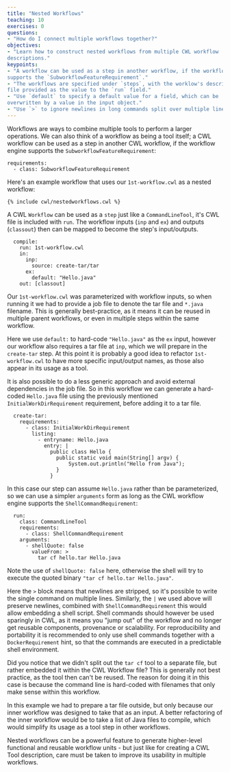 ```yaml
---
title: "Nested Workflows"
teaching: 10
exercises: 0
questions:
- "How do I connect multiple workflows together?"
objectives:
- "Learn how to construct nested workflows from multiple CWL workflow
descriptions."
keypoints:
- "A workflow can be used as a step in another workflow, if the workflow engine
supports the `SubworkflowFeatureRequirement`."
- "The workflows are specified under `steps`, with the worklow's description
file provided as the value to the `run` field."
- "Use `default` to specify a default value for a field, which can be
overwritten by a value in the input object."
- "Use `>` to ignore newlines in long commands split over multiple lines."
---
```

Workflows are ways to combine multiple tools to perform a larger operations.
We can also think of a workflow as being a tool itself; a CWL workflow can be
used as a step in another CWL workflow, if the workflow engine supports the
`SubworkflowFeatureRequirement`:


```
requirements:
  - class: SubworkflowFeatureRequirement
```

Here's an example workflow that uses our `1st-workflow.cwl` as a nested
workflow:

```
{% include cwl/nestedworkflows.cwl %}
```

A CWL `Workflow` can be used as a `step` just like a `CommandLineTool`, it's CWL
file is included with `run`. The workflow inputs (`inp` and `ex`) and outputs
(`classout`) then can be mapped to become the step's input/outputs.

```
  compile:
    run: 1st-workflow.cwl
    in:
      inp:
        source: create-tar/tar
      ex:
        default: "Hello.java"
    out: [classout]
```

Our `1st-workflow.cwl` was parameterized with workflow inputs, so when running
it we had to provide a job file to denote the tar file and `*.java` filename.
This is generally best-practice, as it means it can be reused in multiple parent
workflows, or even in multiple steps within the same workflow.

Here we use `default:` to hard-code `"Hello.java"` as the `ex` input, however
our workflow also requires a tar file at `inp`, which we will prepare in the
`create-tar` step. At this point it is probably a good idea to refactor
`1st-workflow.cwl` to have more specific input/output names, as those also
appear in its usage as a tool.

It is also possible to do a less generic approach and avoid external
dependencies in the job file. So in this workflow we can generate a hard-coded
`Hello.java` file using the previously mentioned `InitialWorkDirRequirement`
requirement, before adding it to a tar file.

```
  create-tar:
    requirements:
      - class: InitialWorkDirRequirement
        listing:
          - entryname: Hello.java
            entry: |
              public class Hello {
                public static void main(String[] argv) {
                    System.out.println("Hello from Java");
                }
              }
```

In this case our step can assume `Hello.java` rather than be parameterized, so
we can use a simpler `arguments` form as long as the CWL workflow engine
supports the `ShellCommandRequirement`:

```
  run:
    class: CommandLineTool
    requirements:
      - class: ShellCommandRequirement
    arguments:
      - shellQuote: false
        valueFrom: >
          tar cf hello.tar Hello.java
```

Note the use of `shellQuote: false` here, otherwise the shell will try to
execute the quoted binary `"tar cf hello.tar Hello.java"`.

Here the `>` block means that newlines are stripped, so it's possible to write
the single command on multiple lines. Similarly, the `|` we used above will
preserve newlines, combined with `ShellCommandRequirement` this would allow
embedding a shell script.
Shell commands should however be used sparingly in CWL, as it means you
"jump out" of the workflow and no longer get reusable components, provenance or
scalability. For reproducibility and portability it is recommended to only use
shell commands together with a `DockerRequirement` hint, so that the commands
are executed in a predictable shell environment.

Did you notice that we didn't split out the `tar cf` tool to a separate file,
but rather embedded it within the CWL Workflow file? This is generally not best
practice, as the tool then can't be reused. The reason for doing it in this case
is because the command line is hard-coded with filenames that only make sense
within this workflow.

In this example we had to prepare a tar file outside, but only because our inner
workflow was designed to take that as an input. A better refactoring of the
inner workflow would be to take a list of Java files to compile, which would
simplify its usage as a tool step in other workflows.

Nested workflows can be a powerful feature to generate higher-level functional
and reusable workflow units - but just like for creating a CWL Tool description,
care must be taken to improve its usability in multiple workflows.
